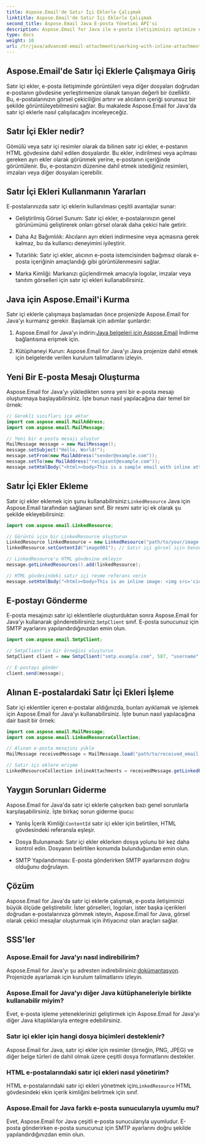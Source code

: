 ```yaml
---
title: Aspose.Email'de Satır İçi Eklerle Çalışmak
linktitle: Aspose.Email'de Satır İçi Eklerle Çalışmak
second_title: Aspose.Email Java E-posta Yönetimi API'si
description: Aspose.Email for Java ile e-posta iletişiminizi optimize edin. Bu kapsamlı kılavuzda satır içi eklerle çalışmayı öğrenin.
type: docs
weight: 10
url: /tr/java/advanced-email-attachments/working-with-inline-attachments/
---
```


## Aspose.Email'de Satır İçi Eklerle Çalışmaya Giriş

Satır içi ekler, e-posta iletişiminde görüntüleri veya diğer dosyaları doğrudan e-postanın gövdesine yerleştirmenize olanak tanıyan değerli bir özelliktir. Bu, e-postalarınızın görsel çekiciliğini artırır ve alıcıların içeriği sorunsuz bir şekilde görüntüleyebilmesini sağlar. Bu makalede Aspose.Email for Java'da satır içi eklerle nasıl çalışılacağını inceleyeceğiz.

## Satır İçi Ekler nedir?

Gömülü veya satır içi resimler olarak da bilinen satır içi ekler, e-postanın HTML gövdesine dahil edilen dosyalardır. Bu ekler, indirilmesi veya açılması gereken ayrı ekler olarak görünmek yerine, e-postanın içeriğinde görüntülenir. Bu, e-postanızın düzenine dahil etmek istediğiniz resimleri, imzaları veya diğer dosyaları içerebilir.

## Satır İçi Ekleri Kullanmanın Yararları

E-postalarınızda satır içi eklerin kullanılması çeşitli avantajlar sunar:

- Geliştirilmiş Görsel Sunum: Satır içi ekler, e-postalarınızın genel görünümünü geliştirerek onları görsel olarak daha çekici hale getirir.

- Daha Az Bağımlılık: Alıcıların ayrı ekleri indirmesine veya açmasına gerek kalmaz, bu da kullanıcı deneyimini iyileştirir.

- Tutarlılık: Satır içi ekler, alıcının e-posta istemcisinden bağımsız olarak e-posta içeriğinin amaçlandığı gibi görüntülenmesini sağlar.

- Marka Kimliği: Markanızı güçlendirmek amacıyla logolar, imzalar veya tanıtım görselleri için satır içi ekleri kullanabilirsiniz.

## Java için Aspose.Email'i Kurma

Satır içi eklerle çalışmaya başlamadan önce projenizde Aspose.Email for Java'yı kurmanız gerekir. Başlamak için adımlar şunlardır:

1.  Aspose.Email for Java'yı indirin:[Java belgeleri için Aspose.Email](https://reference.aspose.com/email/java/) İndirme bağlantısına erişmek için.

2. Kütüphaneyi Kurun: Aspose.Email for Java'yı Java projenize dahil etmek için belgelerde verilen kurulum talimatlarını izleyin.

## Yeni Bir E-posta Mesajı Oluşturma

Aspose.Email for Java'yı yükledikten sonra yeni bir e-posta mesajı oluşturmaya başlayabilirsiniz. İşte bunun nasıl yapılacağına dair temel bir örnek:

```java
// Gerekli sınıfları içe aktar
import com.aspose.email.MailAddress;
import com.aspose.email.MailMessage;

// Yeni bir e-posta mesajı oluştur
MailMessage message = new MailMessage();
message.setSubject("Hello, World!");
message.setFrom(new MailAddress("sender@example.com"));
message.setTo(new MailAddress("recipient@example.com"));
message.setHtmlBody("<html><body>This is a sample email with inline attachments.</body></html>");
```

## Satır İçi Ekler Ekleme

 Satır içi ekler eklemek için şunu kullanabilirsiniz:`LinkedResource` Java için Aspose.Email tarafından sağlanan sınıf. Bir resmi satır içi ek olarak şu şekilde ekleyebilirsiniz:

```java
import com.aspose.email.LinkedResource;

// Görüntü için bir LinkedResource oluşturun
LinkedResource linkedResource = new LinkedResource("path/to/your/image.png");
linkedResource.setContentId("image001"); // Satır içi görsel için benzersiz kimlik

// LinkedResource'u HTML gövdesine ekleyin
message.getLinkedResources().add(linkedResource);

// HTML gövdesindeki satır içi resme referans verin
message.setHtmlBody("<html><body>This is an inline image: <img src='cid:image001'></body></html>");
```

## E-postayı Gönderme

E-posta mesajınızı satır içi eklentilerle oluşturduktan sonra Aspose.Email for Java'yı kullanarak gönderebilirsiniz.`SmtpClient` sınıf. E-posta sunucunuz için SMTP ayarlarını yapılandırdığınızdan emin olun.

```java
import com.aspose.email.SmtpClient;

// SmtpClient'in bir örneğini oluşturun
SmtpClient client = new SmtpClient("smtp.example.com", 587, "username", "password");

// E-postayı gönder
client.send(message);
```

## Alınan E-postalardaki Satır İçi Ekleri İşleme

Satır içi eklentiler içeren e-postalar aldığınızda, bunları ayıklamak ve işlemek için Aspose.Email for Java'yı kullanabilirsiniz. İşte bunun nasıl yapılacağına dair basit bir örnek:

```java
import com.aspose.email.MailMessage;
import com.aspose.email.LinkedResourceCollection;

// Alınan e-posta mesajını yükle
MailMessage receivedMessage = MailMessage.load("path/to/received_email.eml");

// Satır içi eklere erişme
LinkedResourceCollection inlineAttachments = receivedMessage.getLinkedResources();
```

## Yaygın Sorunları Giderme

Aspose.Email for Java'da satır içi eklerle çalışırken bazı genel sorunlarla karşılaşabilirsiniz. İşte birkaç sorun giderme ipucu:

-  Yanlış İçerik Kimliği:`ContentId` satır içi ekler için belirtilen, HTML gövdesindeki referansla eşleşir.

- Dosya Bulunamadı: Satır içi ekler eklerken dosya yolunu bir kez daha kontrol edin. Dosyanın belirtilen konumda bulunduğundan emin olun.

- SMTP Yapılandırması: E-posta gönderirken SMTP ayarlarınızın doğru olduğunu doğrulayın.

## Çözüm

Aspose.Email for Java'da satır içi eklerle çalışmak, e-posta iletişiminizi büyük ölçüde geliştirebilir. İster görselleri, logoları, ister başka içerikleri doğrudan e-postalarınıza gömmek isteyin, Aspose.Email for Java, görsel olarak çekici mesajlar oluşturmak için ihtiyacınız olan araçları sağlar.

## SSS'ler

### Aspose.Email for Java'yı nasıl indirebilirim?

 Aspose.Email for Java'yı şu adresten indirebilirsiniz:[dokümantasyon](https://reference.aspose.com/email/java/). Projenizde ayarlamak için kurulum talimatlarını izleyin.

### Aspose.Email for Java'yı diğer Java kütüphaneleriyle birlikte kullanabilir miyim?

Evet, e-posta işleme yeteneklerinizi geliştirmek için Aspose.Email for Java'yı diğer Java kitaplıklarıyla entegre edebilirsiniz.

### Satır içi ekler için hangi dosya biçimleri desteklenir?

Aspose.Email for Java, satır içi ekler için resimler (örneğin, PNG, JPEG) ve diğer belge türleri de dahil olmak üzere çeşitli dosya formatlarını destekler.

### HTML e-postalarındaki satır içi ekleri nasıl yönetirim?

HTML e-postalarındaki satır içi ekleri yönetmek için`LinkedResource` HTML gövdesindeki ekin içerik kimliğini belirtmek için sınıf.

### Aspose.Email for Java farklı e-posta sunucularıyla uyumlu mu?

Evet, Aspose.Email for Java çeşitli e-posta sunucularıyla uyumludur. E-posta gönderirken e-posta sunucunuz için SMTP ayarlarını doğru şekilde yapılandırdığınızdan emin olun.